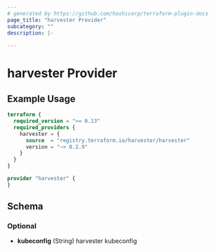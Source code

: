 ```yaml
---
# generated by https://github.com/hashicorp/terraform-plugin-docs
page_title: "harvester Provider"
subcategory: ""
description: |-
  
---
```


# harvester Provider



## Example Usage

```terraform
terraform {
  required_version = ">= 0.13"
  required_providers {
    harvester = {
      source  = "registry.terraform.io/harvester/harvester"
      version = "~> 0.2.9"
    }
  }
}

provider "harvester" {
}
```

<!-- schema generated by tfplugindocs -->
## Schema

### Optional

- **kubeconfig** (String) harvester kubeconfig
